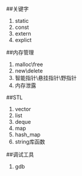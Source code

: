 ##关键字

 1. static
 2. const
 3. extern
 4. explict


##内存管理

 1. malloc\free
 2. new\delete
 3. 智能指针\悬挂指针\野指针
 4. 内存泄露

##STL

 1. vector
 2. list
 3. deque
 4. map
 5. hash_map
 6. string库函数

##调试工具

 1. gdb